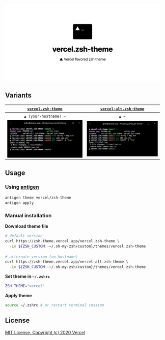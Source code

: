 <!-- markdownlint-disable MD033 MD036 MD041 -->

![vercel.zsh-theme](./assets/header.png)

<!-- https://www.figma.com/file/AYvctU07n0jWZNUT7CwSL5/vercel-zsh-theme -->

## Variants

| [`vercel.zsh-theme`](./vercel.zsh-theme)  | [`vercel-alt.zsh-theme`](./vercel-alt.zsh-theme)  |
| :---------------------------------------: | :-----------------------------------------------: |
|           `▲ (your-hostname) ~`           |                       `▲ ~`                       |
| ![vercel.zsh-theme](./assets/preview.png) | ![vercel-alt.zsh-theme](./assets/preview-alt.png) |

## Usage

### Using [antigen](https://github.com/zsh-users/antigen)

```bash
antigen theme vercel/zsh-theme
antigen apply
```

### Manual installation

**Download theme file**

```bash
# default version
curl https://zsh-theme.vercel.app/vercel.zsh-theme \
  -Lo ${ZSH_CUSTOM:-~/.oh-my-zsh/custom}/themes/vercel.zsh-theme

# alternate version (no hostname)
curl https://zsh-theme.vercel.app/vercel-alt.zsh-theme \
  -Lo ${ZSH_CUSTOM:-~/.oh-my-zsh/custom}/themes/vercel.zsh-theme
```

**Set theme in `~/.zshrc`**

```bash
ZSH_THEME="vercel"
```

**Apply theme**

```bash
source ~/.zshrc # or restart terminal session
```

## License

[MIT License, Copyright (c) 2020 Vercel](./LICENSE)
